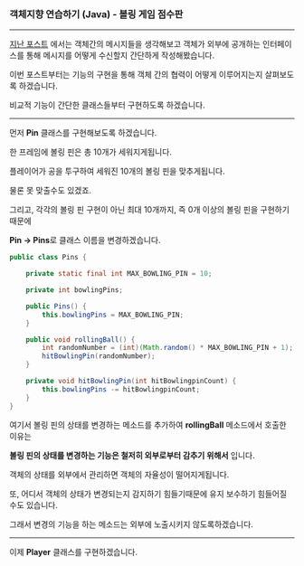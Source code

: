 ### 객체지향 연습하기 (Java) - 볼링 게임 점수판

---

[지난 포스트](https://pro-dev.tistory.com/51) 에서는 객체간의 메시지들을 생각해보고 객체가 외부에 공개하는 인터페이스를 통해 메시지를 어떻게 수신할지 간단하게 작성해봤습니다.

이번 포스트부터는 기능의 구현을 통해 객체 간의 협력이 어떻게 이루어지는지 살펴보도록 하겠습니다.

비교적 기능이 간단한 클래스들부터 구현하도록 하겠습니다.

---

먼저 **Pin** 클래스를 구현해보도록 하겠습니다.

한 프레임에 볼링 핀은 총 10개가 세워지게됩니다.

플레이어가 공을 투구하여 세워진 10개의 볼링 핀을 맞추게됩니다.

물론 못 맞출수도 있겠죠.

그리고, 각각의 볼링 핀 구현이 아닌 최대 10개까지, 즉 0개 이상의 볼링 핀을 구현하기 때문에

**Pin -> Pins**로 클래스 이름을 변경하겠습니다.

```java
public class Pins {

    private static final int MAX_BOWLING_PIN = 10;

    private int bowlingPins;

    public Pins() {
        this.bowlingPins = MAX_BOWLING_PIN;
    }

    public void rollingBall() {
        int randomNumber = (int)(Math.random() * MAX_BOWLING_PIN + 1);
        hitBowlingPin(randomNumber);
    }

    private void hitBowlingPin(int hitBowlingpinCount) {
        this.bowlingPins -= hitBowlingpinCount;
    }
}
```
여기서 볼링 핀의 상태를 변경하는 메소드를 추가하여 **rollingBall** 메소드에서 호출한 이유는

**볼링 핀의 상태를 변경하는 기능은 철저히 외부로부터 감추기 위해서** 입니다.

객체의 상태를 외부에서 관리하면 객체의 자율성이 떨어지게됩니다.

또, 어디서 객체의 상태가 변경되는지 감지하기 힘들기때문에 유지 보수하기 힘들어질 수도 있습니다.

그래서 변경의 기능을 하는 메소드는 외부에 노출시키지 않도록하겠습니다.

---

이제 **Player** 클래스를 구현하겠습니다.






